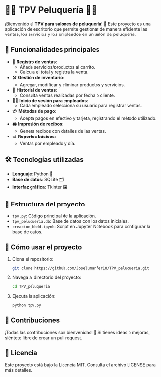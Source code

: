 # 💇‍♂️ TPV Peluquería 💇‍♀️

¡Bienvenido al **TPV para salones de peluquería**! 🎉 Este proyecto es una aplicación de escritorio que permite gestionar de manera eficiente las ventas, los servicios y los empleados en un salón de peluquería.

## 🚀 Funcionalidades principales

- 🧾 **Registro de ventas**:
  - Añade servicios/productos al carrito.
  - Calcula el total y registra la venta.
- 🛠️ **Gestión de inventario**:
  - Agregar, modificar y eliminar productos y servicios.
- 📅 **Historial de ventas**:
  - Consulta ventas realizadas por fecha o cliente.
- 👨‍💻 **Inicio de sesión para empleados**:
  - Cada empleado selecciona su usuario para registrar ventas.
- 💳 **Métodos de pago**:
  - Acepta pagos en efectivo y tarjeta, registrando el método utilizado.
- 🖨️ **Impresión de recibos**:
  - Genera recibos con detalles de las ventas.
- 📊 **Reportes básicos**:
  - Ventas por empleado y día.

## 🛠️ Tecnologías utilizadas

- **Lenguaje**: Python 🐍
- **Base de datos**: SQLite 🗂️
- **Interfaz gráfica**: Tkinter 🖼️

## 📁 Estructura del proyecto

- `tpv.py`: Código principal de la aplicación.
- `tpv_peluqueria.db`: Base de datos con los datos iniciales.
- `creacion_bbdd.ipynb`: Script en Jupyter Notebook para configurar la base de datos.


## 📝 Cómo usar el proyecto

1. Clona el repositorio:
   ```bash
   git clone https://github.com/Joselumanfer10/TPV_peluqueria.git
2. Navega al directorio del proyecto:
    ```bash
   cd TPV_peluqueria
3. Ejecuta la aplicación:
   ```bash
   python tpv.py

## 🤝 Contribuciones
¡Todas las contribuciones son bienvenidas! 🙌 Si tienes ideas o mejoras, siéntete libre de crear un pull request.

## 📜 Licencia
Este proyecto está bajo la Licencia MIT. Consulta el archivo LICENSE para más detalles.
